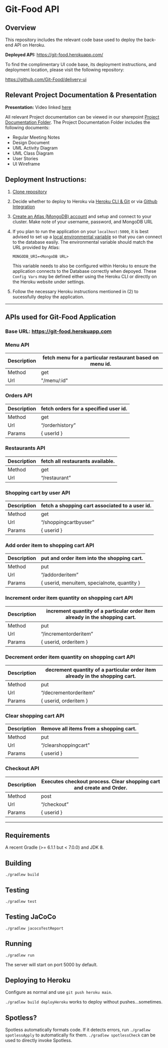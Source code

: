 # Git-Food API

## Overview

This repository includes the relevant code base used to deploy the back-end API on Heroku.

**Deployed API:** https://git-food.herokuapp.com/

To find the complimentary UI code base, its deployment instructions, and deployment location, please visit the following repository:

https://github.com/Git-Food/delivery-ui

## Relevant Project Documentation & Presentation

**Presentation:** Video linked [here](https://youtu.be/_bmIMcCgcKo)

All relevant Project documentation can be viewed in our sharepoint [Project Documentation Folder](https://northeastern.sharepoint.com/:f:/s/Fit/ElOVh2COQF1HiinugLhexDsBWroZ5DJ4_e9nemJrSCzguw?e=4v71vy). The Project Documentation Folder includes the following documents:

- Regular Meeting Notes
- Design Document
- UML Activity Diagram
- UML Class Diagram
- User Stories
- UI Wireframe

## Deployment Instructions:

1. [Clone repository](https://docs.github.com/en/free-pro-team@latest/github/creating-cloning-and-archiving-repositories/cloning-a-repository)
2. Decide whether to deploy to Heroku via [Heroku CLI & Git](https://devcenter.heroku.com/articles/git) or via [Github Integration](https://devcenter.heroku.com/articles/github-integration)
3. [Create an Atlas (MongoDB) account](https://docs.atlas.mongodb.com/getting-started) and setup and connect to your cluster. Make note of your username, password, and MongoDB URL
4. If you plan to run the application on your `localhost:5000`, it is best advised to set up a [local environmental variable](https://flaviocopes.com/shell-environment-variables/) so that you can connect to the database easily. The environmental variable should match the URL provided by Atlas:

   ```
   MONGODB_URI=<MongoDB URL>
   ```

   This variable needs to also be configured within Heroku to ensure the application connects to the Database correctly when depoyed. These `Config Vars` may be defined either using the Heroku CLI or directly on the Heroku website under settings.

5. Follow the necessary Heroku instructions mentioned in (2) to sucessfully deploy the application.

---

## APIs used for Git-Food Application

### Base URL: https://git-food.herokuapp.com

### Menu API

| Description | fetch menu for a particular restaurant based on menu id. |
| ----------- | -------------------------------------------------------- |
| Method      | get                                                      |
| Url         | "/menu/:id"                                              |

### Orders API

| Description | fetch orders for a specified user id. |
| ----------- | ------------------------------------- |
| Method      | get                                   |
| Url         | “/orderhistory”                       |
| Params      | { userId }                            |

### Restaurants API

| Description | fetch all restaurants available. |
| ----------- | -------------------------------- |
| Method      | get                              |
| Url         | “/restaurant”                    |

### Shopping cart by user API

| Description | fetch a shopping cart associated to a user id. |
| ----------- | ---------------------------------------------- |
| Method      | get                                            |
| Url         | “/shoppingcartbyuser”                          |
| Params      | { userid }                                     |

### Add order item to shopping cart API

| Description | put and order item into the shopping cart.  |
| ----------- | ------------------------------------------- |
| Method      | put                                         |
| Url         | “/addorderitem”                             |
| Params      | { userid, menuitem, specialnote, quantity } |

### Increment order item quantity on shopping cart API

| Description | increment quantity of a particular order item already in the shopping cart. |
| ----------- | --------------------------------------------------------------------------- |
| Method      | put                                                                         |
| Url         | “/incrementorderitem”                                                       |
| Params      | { userid, orderitem }                                                       |

### Decrement order item quantity on shopping cart API

| Description | decrement quantity of a particular order item already in the shopping cart. |
| ----------- | --------------------------------------------------------------------------- |
| Method      | put                                                                         |
| Url         | “/decrementorderitem”                                                       |
| Params      | { userid, orderitem }                                                       |

### Clear shopping cart API

| Description | Remove all items from a shopping cart. |
| ----------- | -------------------------------------- |
| Method      | put                                    |
| Url         | “/clearshoppingcart”                   |
| Params      | { userid }                             |

### Checkout API

| Description | Executes checkout process. Clear shopping cart and create and Order. |
| ----------- | -------------------------------------------------------------------- |
| Method      | post                                                                 |
| Url         | “/checkout”                                                          |
| Params      | { userid }                                                           |

---

## Requirements

A recent Gradle (>= 6.1.1 but < 7.0.0) and JDK 8.

## Building

`./gradlew build`

## Testing

`./gradlew test`

## Testing JaCoCo

`./gradlew jacocoTestReport`

## Running

`./gradlew run`

The server will start on port 5000 by default.

## Deploying to Heroku

Configure as normal and use `git push heroku main`.

`./gradlew build deployHeroku` works to deploy without pushes...sometimes.

## Spotless?

Spotless automatically formats code. If it detects errors, run `./gradlew spotlessApply`
to automatically fix them. `./gradlew spotlessCheck` can be used to directly invoke
Spotless.
